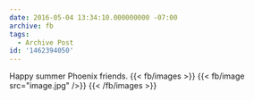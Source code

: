 ```yaml
---
date: 2016-05-04 13:34:10.000000000 -07:00
archive: fb
tags: 
  - Archive Post
id: '1462394050'
---
```


Happy summer Phoenix friends.
{{< fb/images >}}
{{< fb/image src="image.jpg" />}}
{{< /fb/images >}}
